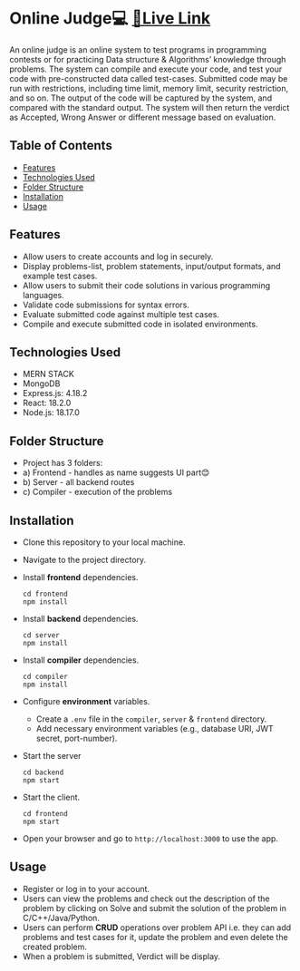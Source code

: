 # Online Judge💻 [🔗Live Link](http://ec2-13-235-148-116.ap-south-1.compute.amazonaws.com/)

An online judge is an online system to test programs in programming contests or for practicing Data structure & Algorithms’ knowledge through problems. The system can compile and execute your code, and test your code with pre-constructed data called test-cases. Submitted code may be run with restrictions, including time limit, memory limit, security restriction, and so on. The output of the code will be captured by the system, and compared with the standard output. The system will then return the verdict as Accepted, Wrong Answer or different message based on evaluation.

## Table of Contents

- [Features](#features)
- [Technologies Used](#technologies-used)
- [Folder Structure](#folder-structure)
- [Installation](#installation)
- [Usage](#usage)

## Features

- Allow users to create accounts and log in securely.
- Display problems-list, problem statements, input/output formats, and example test cases.
- Allow users to submit their code solutions in various programming languages.
- Validate code submissions for syntax errors.
- Evaluate submitted code against multiple test cases.
- Compile and execute submitted code in isolated environments.

## Technologies Used

- MERN STACK
- MongoDB
- Express.js: 4.18.2
- React: 18.2.0
- Node.js: 18.17.0

## Folder Structure

- Project has 3 folders:
- a) Frontend - handles as name suggests UI part😊
- b) Server - all backend routes
- c) Compiler - execution of the problems

## Installation

- Clone this repository to your local machine.
- Navigate to the project directory.
- Install **frontend** dependencies.

  ```
  cd frontend
  npm install
  ```

- Install **backend** dependencies.

  ```
  cd server
  npm install
  ```

- Install **compiler** dependencies.

  ```
  cd compiler
  npm install
  ```

- Configure **environment** variables.
  - Create a `.env` file in the `compiler`, `server` & `frontend` directory.
  - Add necessary environment variables (e.g., database URI, JWT secret, port-number).
- Start the server
  ```
  cd backend
  npm start
  ```
- Start the client.
  ```
  cd frontend
  npm start
  ```
- Open your browser and go to `http://localhost:3000` to use the app.

## Usage

- Register or log in to your account.
- Users can view the problems and check out the description of the problem by clicking on Solve and submit the solution of the problem in C/C++/Java/Python.
- Users can perform **CRUD** operations over problem API i.e. they can add problems and test cases for it, update the problem and even delete the created problem.
- When a problem is submitted, Verdict will be display.
